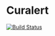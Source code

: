 # Curalert

[![Build Status](https://travis-ci.com/Nashmod/curalert.svg?token=WhhsrPijWKu4s4q2Ksnp&branch=master)](https://travis-ci.com/Nashmod/curalert)
